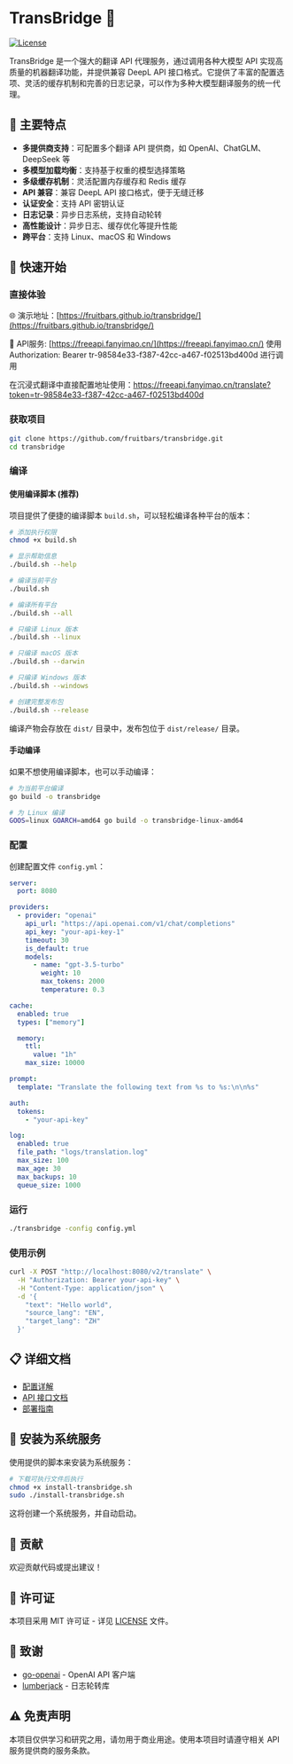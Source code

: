 # TransBridge 🌉

[![License](https://img.shields.io/badge/license-MIT-blue.svg)](LICENSE)

TransBridge 是一个强大的翻译 API 代理服务，通过调用各种大模型 API 实现高质量的机器翻译功能，并提供兼容 DeepL API 接口格式。它提供了丰富的配置选项、灵活的缓存机制和完善的日志记录，可以作为多种大模型翻译服务的统一代理。

## 🌟 主要特点

- **多提供商支持**：可配置多个翻译 API 提供商，如 OpenAI、ChatGLM、DeepSeek 等
- **多模型加载均衡**：支持基于权重的模型选择策略
- **多级缓存机制**：灵活配置内存缓存和 Redis 缓存
- **API 兼容**：兼容 DeepL API 接口格式，便于无缝迁移
- **认证安全**：支持 API 密钥认证
- **日志记录**：异步日志系统，支持自动轮转
- **高性能设计**：异步日志、缓存优化等提升性能
- **跨平台**：支持 Linux、macOS 和 Windows

## 🚀 快速开始

### 直接体验

🌐 演示地址：[https://fruitbars.github.io/transbridge/](https://fruitbars.github.io/transbridge/)

🔗 API服务: [https://freeapi.fanyimao.cn/](https://freeapi.fanyimao.cn/) 使用 Authorization: Bearer tr-98584e33-f387-42cc-a467-f02513bd400d 进行调用

在沉浸式翻译中直接配置地址使用：https://freeapi.fanyimao.cn/translate?token=tr-98584e33-f387-42cc-a467-f02513bd400d

### 获取项目
```bash
git clone https://github.com/fruitbars/transbridge.git
cd transbridge
```

### 编译

#### 使用编译脚本 (推荐)

项目提供了便捷的编译脚本 `build.sh`，可以轻松编译各种平台的版本：

```bash
# 添加执行权限
chmod +x build.sh

# 显示帮助信息
./build.sh --help

# 编译当前平台
./build.sh

# 编译所有平台
./build.sh --all

# 只编译 Linux 版本
./build.sh --linux

# 只编译 macOS 版本
./build.sh --darwin  

# 只编译 Windows 版本
./build.sh --windows

# 创建完整发布包
./build.sh --release
```

编译产物会存放在 `dist/` 目录中，发布包位于 `dist/release/` 目录。

#### 手动编译

如果不想使用编译脚本，也可以手动编译：

```bash
# 为当前平台编译
go build -o transbridge

# 为 Linux 编译
GOOS=linux GOARCH=amd64 go build -o transbridge-linux-amd64
```

### 配置
创建配置文件 `config.yml`：
```yaml
server:
  port: 8080

providers:
  - provider: "openai"
    api_url: "https://api.openai.com/v1/chat/completions"
    api_key: "your-api-key-1"
    timeout: 30
    is_default: true
    models:
      - name: "gpt-3.5-turbo"
        weight: 10
        max_tokens: 2000
        temperature: 0.3

cache:
  enabled: true
  types: ["memory"]

  memory:
    ttl:
      value: "1h"
    max_size: 10000

prompt:
  template: "Translate the following text from %s to %s:\n\n%s"

auth:
  tokens:
    - "your-api-key"

log:
  enabled: true
  file_path: "logs/translation.log"
  max_size: 100
  max_age: 30
  max_backups: 10
  queue_size: 1000
```

### 运行
```bash
./transbridge -config config.yml
```

### 使用示例
```bash
curl -X POST "http://localhost:8080/v2/translate" \
  -H "Authorization: Bearer your-api-key" \
  -H "Content-Type: application/json" \
  -d '{
    "text": "Hello world",
    "source_lang": "EN",
    "target_lang": "ZH"
  }'
```

## 📋 详细文档

- [配置详解](docs/CONFIGURATION.md)
- [API 接口文档](docs/API.md)
- [部署指南](docs/DEPLOYMENT.md)

## 🔧 安装为系统服务

使用提供的脚本来安装为系统服务：

```bash
# 下载可执行文件后执行
chmod +x install-transbridge.sh
sudo ./install-transbridge.sh
```

这将创建一个系统服务，并自动启动。

## 🤝 贡献

欢迎贡献代码或提出建议！

## 📜 许可证

本项目采用 MIT 许可证 - 详见 [LICENSE](LICENSE) 文件。

## 🙏 致谢

- [go-openai](https://github.com/sashabaranov/go-openai) - OpenAI API 客户端
- [lumberjack](https://github.com/natefinch/lumberjack) - 日志轮转库

## ⚠️ 免责声明

本项目仅供学习和研究之用，请勿用于商业用途。使用本项目时请遵守相关 API 服务提供商的服务条款。